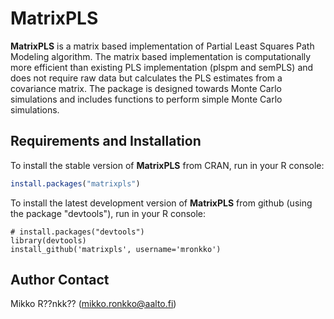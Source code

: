 MatrixPLS
============================

   **MatrixPLS** is a matrix based implementation of Partial Least Squares Path Modeling
   algorithm. The matrix based implementation is computationally more efficient than 
   existing PLS implementation (plspm and semPLS) and does not require raw data but
   calculates the PLS estimates from a covariance matrix. The package is designed 
   towards Monte Carlo simulations and includes functions to perform simple Monte Carlo simulations.
## Requirements and Installation

To install the stable version of **MatrixPLS** from CRAN, run in your R console:
```r
install.packages("matrixpls")
```

To install the latest development version of **MatrixPLS** from github (using the package "devtools"), run in your R console:
```
# install.packages("devtools") 
library(devtools)
install_github('matrixpls', username='mronkko')
```


Author Contact
--------------
Mikko R??nkk?? (mikko.ronkko@aalto.fi)
